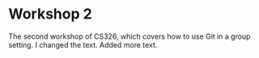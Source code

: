 # Workshop 2

The second workshop of CS326, which covers how to use Git in a group setting.
I changed the text.
Added more text.
